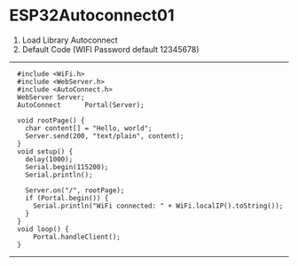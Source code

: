 # ESP32Autoconnect01
1. Load Library Autoconnect
2. Default Code (WIFI Password default 12345678)
-------------------------------------------
      #include <WiFi.h>          
      #include <WebServer.h>     
      #include <AutoConnect.h>
      WebServer Server;          
      AutoConnect      Portal(Server);
      
      void rootPage() {
        char content[] = "Hello, world";
        Server.send(200, "text/plain", content);
      }
      void setup() {
        delay(1000);
        Serial.begin(115200);
        Serial.println();
      
        Server.on("/", rootPage);
        if (Portal.begin()) {
          Serial.println("WiFi connected: " + WiFi.localIP().toString());
        }
      }
      void loop() {
          Portal.handleClient();
      }
-----------------------------------------------
